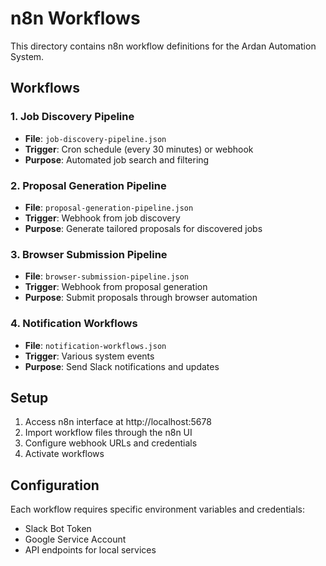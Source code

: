 # n8n Workflows

This directory contains n8n workflow definitions for the Ardan Automation System.

## Workflows

### 1. Job Discovery Pipeline
- **File**: `job-discovery-pipeline.json`
- **Trigger**: Cron schedule (every 30 minutes) or webhook
- **Purpose**: Automated job search and filtering

### 2. Proposal Generation Pipeline
- **File**: `proposal-generation-pipeline.json`
- **Trigger**: Webhook from job discovery
- **Purpose**: Generate tailored proposals for discovered jobs

### 3. Browser Submission Pipeline
- **File**: `browser-submission-pipeline.json`
- **Trigger**: Webhook from proposal generation
- **Purpose**: Submit proposals through browser automation

### 4. Notification Workflows
- **File**: `notification-workflows.json`
- **Trigger**: Various system events
- **Purpose**: Send Slack notifications and updates

## Setup

1. Access n8n interface at http://localhost:5678
2. Import workflow files through the n8n UI
3. Configure webhook URLs and credentials
4. Activate workflows

## Configuration

Each workflow requires specific environment variables and credentials:
- Slack Bot Token
- Google Service Account
- API endpoints for local services